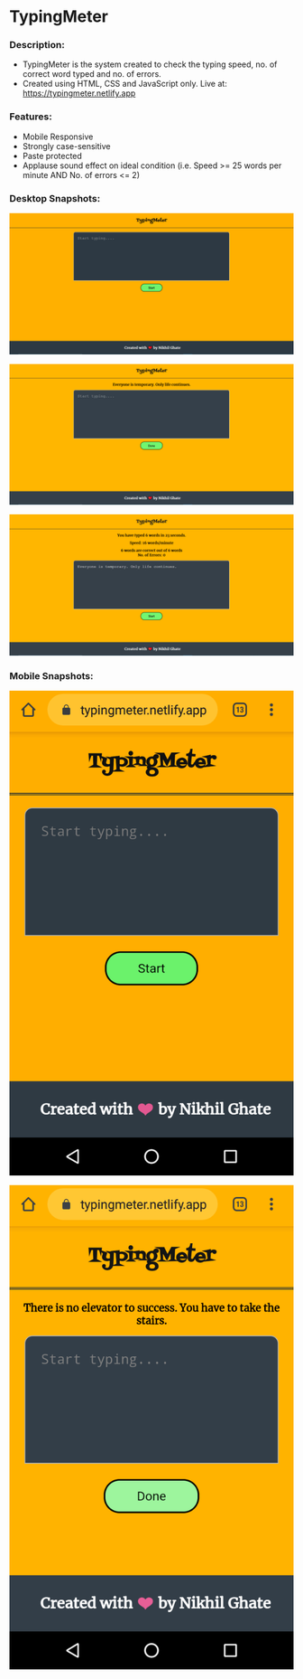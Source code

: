 ﻿# TypingMeter
### Description: 
- TypingMeter is the system created to check the typing speed, no. of correct word typed and no. of errors. 
- Created using HTML, CSS and JavaScript only. Live at: https://typingmeter.netlify.app

### Features:
- Mobile Responsive
- Strongly case-sensitive
- Paste protected
- Applause sound effect on ideal condition (i.e. Speed >= 25 words per minute AND No. of errors <= 2)

 
### Desktop Snapshots:

![](screenshots/Screenshot1.png)

![](screenshots/Screenshot2.png)

![](screenshots/Screenshot3.png)

### Mobile Snapshots:

![](screenshots/Screenshot4.png)

![](screenshots/Screenshot5.png)